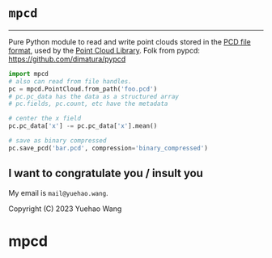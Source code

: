 ``mpcd``
=======

----
Pure Python module to read and write point clouds stored in the [PCD file
format](http://pointclouds.org/documentation/tutorials/pcd_file_format.php),
used by the [Point Cloud Library](http://pointclouds.org/).
Folk from pypcd: https://github.com/dimatura/pypcd

```python
import mpcd
# also can read from file handles.
pc = mpcd.PointCloud.from_path('foo.pcd')
# pc.pc_data has the data as a structured array
# pc.fields, pc.count, etc have the metadata

# center the x field
pc.pc_data['x'] -= pc.pc_data['x'].mean()

# save as binary compressed
pc.save_pcd('bar.pcd', compression='binary_compressed')
```


I want to congratulate you / insult you
----------
My email is `mail@yuehao.wang`.

Copyright (C) 2023 Yuehao Wang
# mpcd
